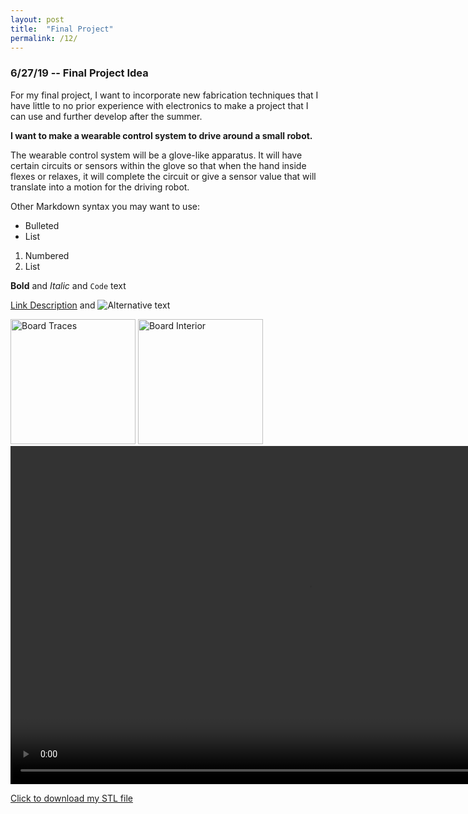 ```yaml
---
layout: post
title:  "Final Project"
permalink: /12/
---
```


### 6/27/19 -- Final Project Idea

For my final project, I want to incorporate new fabrication techniques that I have little to no prior experience with electronics to make a project that I can use and further develop after the summer.

**I want to make a wearable control system to drive around a small robot.**

The wearable control system will be a glove-like apparatus. It will have certain circuits or sensors within the glove so that when the hand inside flexes or relaxes, it will complete the circuit or give a sensor value that will translate into a motion for the driving robot.

Other Markdown syntax you may want to use: 

- Bulleted
- List

1. Numbered
2. List

**Bold** and _Italic_ and `Code` text

<!-- You can include comments that will not be translated to HTML -->

<!-- You can include links and images in the following format: -->

[Link Description](url) and ![Alternative text](motor.jpg)


<!-- Or, you can also directly include HTML, for example to make a split image -->

<img src="board1.jpg" alt="Board Traces" style="height: 200px; max-width: 48%">
<img src="board2.jpg" alt="Board Interior" style="height: 200px; max-width: 48%">


<!-- You can also use HTML tags to include a video -->
<video width="955" height="541" controls>
	<source src="demo.mp4" type="video/mp4">
</video>

<!-- Or to add a download link to any (reasonably small) file in your permalink directory -->

<a href='cube.stl' download>Click to download my STL file</a>

